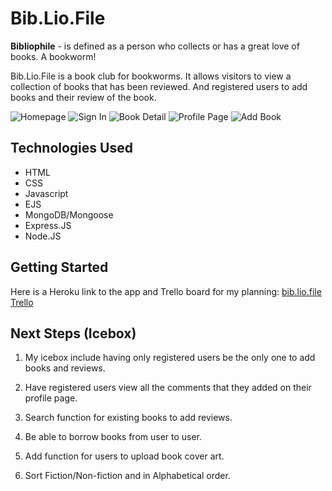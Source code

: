 # __Bib.Lio.File__

__Bibliophile__ - is defined as a person who collects or has a great love of books. A bookworm!

Bib.Lio.File is a book club for bookworms. It allows visitors to view a collection of books that has been reviewed. And registered users to add books and their review of the book.

![Homepage](https://i.imgur.com/Org5tBH.png)
![Sign In](https://i.imgur.com/sPrvOP1.png)
![Book Detail](https://i.imgur.com/YC5LjAk.png)
![Profile Page](https://i.imgur.com/CYN9I1q.png)
![Add Book](https://i.imgur.com/FDezeIb.png)

## Technologies Used

* HTML
* CSS
* Javascript
* EJS
* MongoDB/Mongoose
* Express.JS
* Node.JS

## Getting Started

Here is a Heroku link to the app and Trello board for my planning: [bib.lio.file](https://bib-lio-file.herokuapp.com/)
[Trello](https://trello.com/b/q9IutHVu/project-2-book-club)

## Next Steps (Icebox)

1. My icebox include having only registered users be the only one to add books and reviews.

2. Have registered users view all the comments that they added on their profile page.

3. Search function for existing books to add reviews.

4. Be able to borrow books from user to user.

5. Add function for users to upload book cover art.

6. Sort Fiction/Non-fiction and in Alphabetical order.




